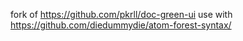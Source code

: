 fork of https://github.com/pkrll/doc-green-ui
use with https://github.com/diedummydie/atom-forest-syntax/
